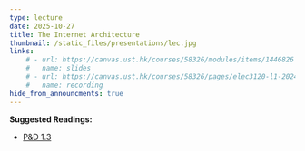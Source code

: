 ```yaml
---
type: lecture
date: 2025-10-27
title: The Internet Architecture
thumbnail: /static_files/presentations/lec.jpg
links: 
    # - url: https://canvas.ust.hk/courses/58326/modules/items/1446826
    #   name: slides
    # - url: https://canvas.ust.hk/courses/58326/pages/elec3120-l1-2024-10-24-15-00
    #   name: recording  
hide_from_announcments: true
---
```

**Suggested Readings:**
- [P&D 1.3](https://book.systemsapproach.org/foundation/architecture.html)
